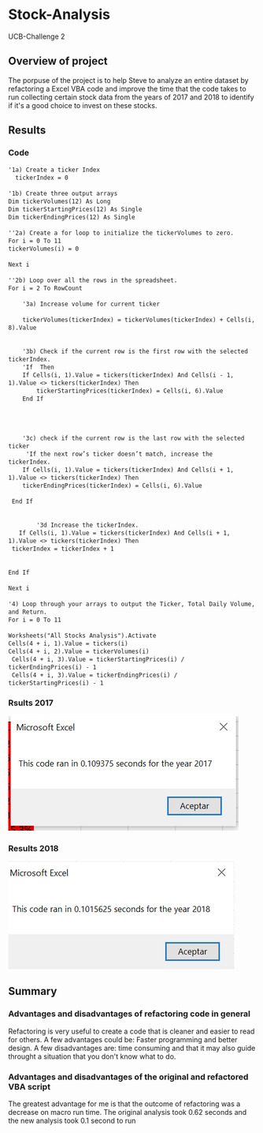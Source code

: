 # Stock-Analysis
UCB-Challenge 2

## Overview of project
The porpuse of the project is to help Steve to analyze an entire dataset by refactoring a Excel VBA code and improve the time that the code takes to run collecting certain stock data from the years of 2017 and 2018 to identify if it's a good choice to invest on these stocks.

## Results

### Code

    '1a) Create a ticker Index
      tickerIndex = 0

    '1b) Create three output arrays
    Dim tickerVolumes(12) As Long
    Dim tickerStartingPrices(12) As Single
    Dim tickerEndingPrices(12) As Single
    
    ''2a) Create a for loop to initialize the tickerVolumes to zero.
    For i = 0 To 11
    tickerVolumes(i) = 0

    Next i
        
    ''2b) Loop over all the rows in the spreadsheet.
    For i = 2 To RowCount

        '3a) Increase volume for current ticker
        
        tickerVolumes(tickerIndex) = tickerVolumes(tickerIndex) + Cells(i, 8).Value
     
        
        '3b) Check if the current row is the first row with the selected tickerIndex.
        'If  Then
        If Cells(i, 1).Value = tickers(tickerIndex) And Cells(i - 1, 1).Value <> tickers(tickerIndex) Then
            tickerStartingPrices(tickerIndex) = Cells(i, 6).Value
        End If
        
            
     
        
        '3c) check if the current row is the last row with the selected ticker
         'If the next row’s ticker doesn’t match, increase the tickerIndex.
        If Cells(i, 1).Value = tickers(tickerIndex) And Cells(i + 1, 1).Value <> tickers(tickerIndex) Then
        tickerEndingPrices(tickerIndex) = Cells(i, 6).Value
         
     End If
          

            '3d Increase the tickerIndex.
       If Cells(i, 1).Value = tickers(tickerIndex) And Cells(i + 1, 1).Value <> tickers(tickerIndex) Then
     tickerIndex = tickerIndex + 1
            
            
    End If

    Next i
    
    '4) Loop through your arrays to output the Ticker, Total Daily Volume, and Return.
    For i = 0 To 11
        
    Worksheets("All Stocks Analysis").Activate
    Cells(4 + i, 1).Value = tickers(i)
    Cells(4 + i, 2).Value = tickerVolumes(i)
     Cells(4 + i, 3).Value = tickerStartingPrices(i) / tickerEndingPrices(i) - 1
     Cells(4 + i, 3).Value = tickerEndingPrices(i) / tickerStartingPrices(i) - 1
     

### Rsults 2017
![Results 2017](Resources/VBA_Challenge_2017.PNG)
### Results 2018
![Results 2018](Resources/VBA_Challenge_2018.PNG)


## Summary

### Advantages and disadvantages of refactoring code in general

Refactoring is very useful to create a code that is cleaner and easier to read for others. A few advantages could be: Faster programming and better design.
A few disadvantages are: time consuming and that it may also guide throught a situation that you don't know what to do.


### Advantages and disadvantages of the original and refactored VBA script 

The greatest advantage for me is that the outcome of refactoring was a decrease on macro run time. The original analysis took 0.62 seconds and the new analysis took 0.1 second to run
